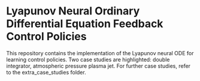 # Lyapunov Neural Ordinary Differential Equation Feedback Control Policies

This repository contains the implementation of the Lyapunov neural ODE for learning control policies. Two case studies are highlighted: double integrator, atmospheric pressure plasma jet. For further case studies, refer to the extra_case_studies folder.
